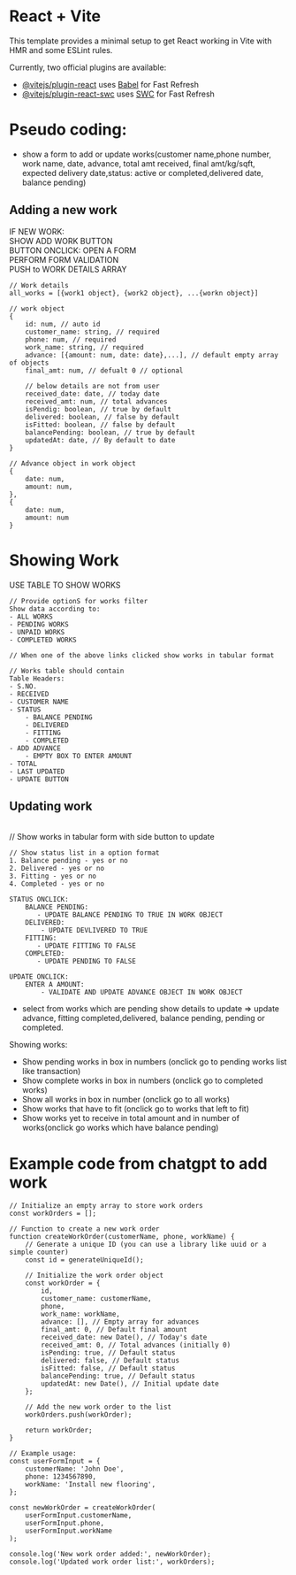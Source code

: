 # React + Vite

This template provides a minimal setup to get React working in Vite with HMR and some ESLint rules.

Currently, two official plugins are available:

- [@vitejs/plugin-react](https://github.com/vitejs/vite-plugin-react/blob/main/packages/plugin-react/README.md) uses [Babel](https://babeljs.io/) for Fast Refresh
- [@vitejs/plugin-react-swc](https://github.com/vitejs/vite-plugin-react-swc) uses [SWC](https://swc.rs/) for Fast Refresh

# Pseudo coding:

- show a form to add or update works(customer name,phone number, work name, date, advance, total amt received, final amt/kg/sqft, expected delivery date,status: active or completed,delivered date, balance pending)

<h2> Adding a new work</h2>
IF NEW WORK: <br>
SHOW ADD WORK BUTTON <br>
BUTTON ONCLICK: OPEN A FORM <br>
PERFORM FORM VALIDATION <br>
PUSH to WORK DETAILS ARRAY

```
// Work details
all_works = [{work1 object}, {work2 object}, ...{workn object}]
```
```
// work object
{
    id: num, // auto id
    customer_name: string, // required
    phone: num, // required
    work_name: string, // required
    advance: [{amount: num, date: date},...], // default empty array of objects
    final_amt: num, // defualt 0 // optional

    // below details are not from user
    received_date: date, // today date
    received_amt: num, // total advances
    isPendig: boolean, // true by default
    delivered: boolean, // false by default
    isFitted: boolean, // false by default
    balancePending: boolean, // true by default
    updatedAt: date, // By default to date
}
```
```
// Advance object in work object
{
    date: num,
    amount: num,
},
{
    date: num,
    amount: num
}
```
# Showing Work
USE TABLE TO SHOW WORKS <br>
```
// Provide optionS for works filter
Show data according to:
- ALL WORKS
- PENDING WORKS
- UNPAID WORKS
- COMPLETED WORKS

// When one of the above links clicked show works in tabular format

// Works table should contain
Table Headers:
- S.NO.
- RECEIVED
- CUSTOMER NAME
- STATUS
    - BALANCE PENDING
    - DELIVERED
    - FITTING
    - COMPLETED
- ADD ADVANCE
    - EMPTY BOX TO ENTER AMOUNT
- TOTAL
- LAST UPDATED
- UPDATE BUTTON
```

<h2> Updating work</h2> <br>
// Show works in tabular form with side button to update <br>



```
// Show status list in a option format
1. Balance pending - yes or no
2. Delivered - yes or no
3. Fitting - yes or no
4. Completed - yes or no

STATUS ONCLICK:
    BALANCE PENDING:
       - UPDATE BALANCE PENDING TO TRUE IN WORK OBJECT
    DELIVERED:
        - UPDATE DEVLIVERED TO TRUE
    FITTING:
       - UPDATE FITTING TO FALSE
    COMPLETED:
       - UPDATE PENDING TO FALSE

UPDATE ONCLICK:
    ENTER A AMOUNT:
        - VALIDATE AND UPDATE ADVANCE OBJECT IN WORK OBJECT
```


- select from works which are pending
show details to update => update advance, fitting completed,delivered, balance pending, pending or completed.

Showing works:
- Show pending works in box in numbers (onclick go to pending works list like transaction)
- Show complete works in box in numbers (onclick go to completed works)
- Show all works in box in number (onclick go to all works)
- Show works that have to fit (onclick go to works that left to fit)
- Show works yet to receive in total amount and in number of works(onclick go works which have balance pending)

# Example code from chatgpt to add work

```
// Initialize an empty array to store work orders
const workOrders = [];

// Function to create a new work order
function createWorkOrder(customerName, phone, workName) {
    // Generate a unique ID (you can use a library like uuid or a simple counter)
    const id = generateUniqueId();

    // Initialize the work order object
    const workOrder = {
        id,
        customer_name: customerName,
        phone,
        work_name: workName,
        advance: [], // Empty array for advances
        final_amt: 0, // Default final amount
        received_date: new Date(), // Today's date
        received_amt: 0, // Total advances (initially 0)
        isPending: true, // Default status
        delivered: false, // Default status
        isFitted: false, // Default status
        balancePending: true, // Default status
        updatedAt: new Date(), // Initial update date
    };

    // Add the new work order to the list
    workOrders.push(workOrder);

    return workOrder;
}

// Example usage:
const userFormInput = {
    customerName: 'John Doe',
    phone: 1234567890,
    workName: 'Install new flooring',
};

const newWorkOrder = createWorkOrder(
    userFormInput.customerName,
    userFormInput.phone,
    userFormInput.workName
);

console.log('New work order added:', newWorkOrder);
console.log('Updated work order list:', workOrders);

```
